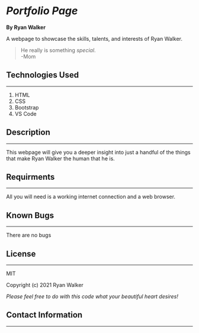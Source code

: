 # _Portfolio Page_
**By Ryan Walker**

A webpage to showcase the skills, talents, and interests of Ryan Walker.
>He really is something *special*.  
-Mom

## Technologies Used
---

1. HTML
2. CSS
3. Bootstrap
4. VS Code

## Description
---

This webpage will give you a deeper insight into just a handful of the things that make Ryan Walker the human that he is. 

## Requirments
---

All you will need is a working internet connection and a web browser. 

## Known Bugs
---

There are no bugs 

## License
---
MIT 

Copyright (c) 2021 Ryan Walker

*Please feel free to do with this code what your beautiful heart desires!*

## Contact Information
---





